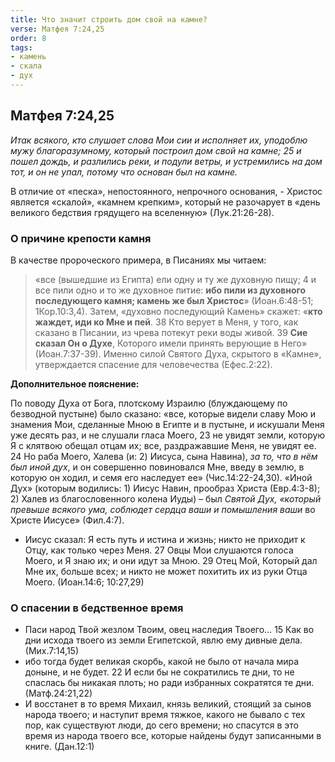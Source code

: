 ```yaml
---
title: Что значит строить дом свой на камне?
verse: Матфея 7:24,25
order: 8
tags: 
- камень
- скала
- дух
---
```


## Матфея 7:24,25

*Итак всякого, кто слушает слова Мои сии и исполняет их, уподоблю мужу благоразумному, который построил дом свой на камне; 25 и пошел дождь, и разлились реки, и подули ветры, и устремились на дом тот, и он не упал, потому что основан был на камне.*

В отличие от «песка», непостоянного, непрочного основания, - Христос является «скалой», «камнем крепким», который не разочарует в «день великого бедствия грядущего на вселенную» (Лук.21:26-28). 

### О причине крепости камня

В качестве пророческого примера, в Писаниях мы читаем: 
>«все (вышедшие из Египта) ели одну и ту же духовную пищу; 4 и все пили одно и то же духовное питие: **ибо пили из духовного последующего камня; камень же был Христос**» (Иоан.6:48-51; 1Кор.10:3,4). Затем, «духовно последующий Камень» скажет: «**кто жаждет, иди ко Мне и пей**. 38 Кто верует в Меня, у того, как сказано в Писании, из чрева потекут реки воды живой. 39 **Сие сказал Он о Духе**, Которого имели принять верующие в Него» (Иоан.7:37-39). Именно силой Святого Духа, скрытого в «Камне», утверждается спасение для человечества (Ефес.2:22).

**Дополнительное пояснение:** 

По поводу Духа от Бога, плотскому Израилю (блуждающему по безводной пустыне) было сказано: «все, которые видели славу Мою и знамения Мои, сделанные Мною в Египте и в пустыне, и искушали Меня уже десять раз, и не слушали гласа Моего, 23 не увидят земли, которую Я с клятвою обещал отцам их; все, раздражавшие Меня, не увидят ее. 24 Но раба Моего, Халева (и: 2) Иисуса, сына Навина), *за то, что в нём был иной дух*, и он совершенно повиновался Мне, введу в землю, в которую он ходил, и семя его наследует ее» (Чис.14:22-24,30). «Иной Дух» (которым водились: 1) Иисус Навин, прообраз Христа (Евр.4:3-8); 2) Халев из благословенного колена Иуды) – был *Святой Дух, «который превыше всякого ума, соблюдет сердца ваши и помышления ваши* во Христе Иисусе» (Фил.4:7). 

- Иисус сказал: Я есть путь и истина и жизнь; никто не приходит к Отцу, как только через Меня. 27 Овцы Мои слушаются голоса Моего, и Я знаю их; и они идут за Мною. 29 Отец Мой, Который дал Мне их, больше всех; и никто не может похитить их из руки Отца Моего. (Иоан.14:6; 10:27,29)

### О спасении в бедственное время

- Паси народ Твой жезлом Твоим, овец наследия Твоего… 15 Как во дни исхода твоего из земли Египетской, явлю ему дивные дела. (Мих.7:14,15)
- ибо тогда будет великая скорбь, какой не было от начала мира доныне, и не будет. 22 И если бы не сократились те дни, то не спаслась бы никакая плоть; но ради избранных сократятся те дни. (Матф.24:21,22)
- И восстанет в то время Михаил, князь великий, стоящий за сынов народа твоего; и наступит время тяжкое, какого не бывало с тех пор, как существуют люди, до сего времени; но спасутся в это время из народа твоего все, которые найдены будут записанными в книге. (Дан.12:1)